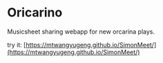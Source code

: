 # Oricarino

Musicsheet sharing webapp for new orcarina plays.

try it: [https://mtwangyugeng.github.io/SimonMeet/](https://mtwangyugeng.github.io/SimonMeet/)